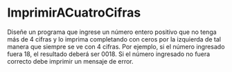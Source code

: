 # ImprimirACuatroCifras
Diseñe un programa que ingrese un número entero positivo que no tenga más de 4 cifras
y lo imprima completando con ceros por la izquierda de tal manera que siempre se ve con 4 cifras. 
Por ejemplo, si el número ingresado fuera 18, el resultado deberá ser 0018. 
Si el número ingresado no fuera correcto debe imprimir un mensaje de error.
